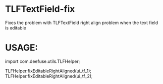 TLFTextField-fix
================

Fixes the problem with TLFTextField right align problem when the text field is editable

#   USAGE:

import com.deefuse.utils.TLFHelper;

TLFHelper.fixEditableRightAligned(ui_tf_1);
TLFHelper.fixEditableRightAligned(ui_tf_2);